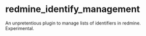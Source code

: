 redmine_identify_management
===========================

An unpretentious plugin to manage lists of identifiers in redmine. Experimental.
